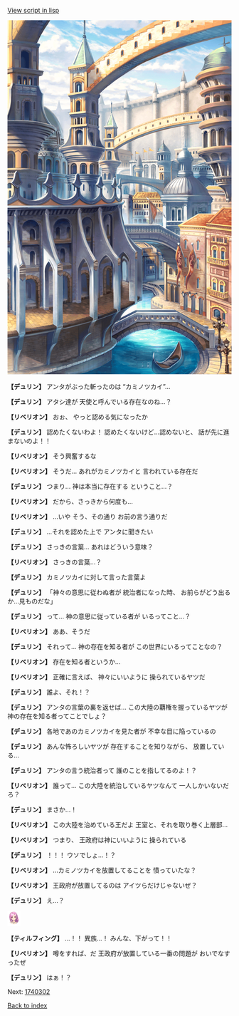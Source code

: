 [View script in lisp](../scripts/1740202.txt)

![006_town2.png](../images/backgrounds/006_town2.png)

**【デュリン】**
アンタがぶった斬ったのは
“カミノツカイ”…

**【デュリン】**
アタシ達が
天使と呼んでいる存在なのね…？

**【リベリオン】**
おぉ、
やっと認める気になったか

**【デュリン】**
認めたくないわよ！
認めたくないけど…認めないと、
話が先に進まないのよ！！

**【リベリオン】**
そう興奮するな

**【リベリオン】**
そうだ…
あれがカミノツカイと
言われている存在だ

**【デュリン】**
つまり…
神は本当に存在する
ということ…？

**【リベリオン】**
だから、さっきから何度も…

**【リベリオン】**
…いや
そう、その通り
お前の言う通りだ

**【デュリン】**
…それを認めた上で
アンタに聞きたい

**【デュリン】**
さっきの言葉…
あれはどういう意味？

**【リベリオン】**
さっきの言葉…？

**【デュリン】**
カミノツカイに対して言った言葉よ

**【デュリン】**
「神々の意思に従わぬ者が
統治者になった時、
お前らがどう出るか…見ものだな」

**【デュリン】**
って…
神の意思に従っている者が
いるってこと…？

**【リベリオン】**
ああ、そうだ

**【デュリン】**
それって…
神の存在を知る者が
この世界にいるってことなの？

**【リベリオン】**
存在を知る者というか…

**【リベリオン】**
正確に言えば、
神々にいいように
操られているヤツだ

**【デュリン】**
誰よ、それ！？

**【デュリン】**
アンタの言葉の裏を返せば…
この大陸の覇権を握っているヤツが
神の存在を知る者ってことでしょ？

**【デュリン】**
各地であのカミノツカイを見た者が
不幸な目に陥っているの

**【デュリン】**
あんな怖ろしいヤツが
存在することを知りながら、
放置している…

**【デュリン】**
アンタの言う統治者って
誰のことを指してるのよ！？

**【リベリオン】**
誰って…
この大陸を統治しているヤツなんて
一人しかいないだろ？

**【デュリン】**
まさか…！

**【リベリオン】**
この大陸を治めている王だよ
王室と、それを取り巻く上層部…

**【リベリオン】**
つまり、
王政府は神にいいように
操られている

**【デュリン】**
！！！
ウソでしょ…！？

**【リベリオン】**
…カミノツカイを放置してることを
憤っていたな？

**【リベリオン】**
王政府が放置してるのは
アイツらだけじゃないぜ？

**【デュリン】**
え…？

<img src="../images/units/101411.png" alt="101411.png" height="34"/>

**【ティルフィング】**
…！！
異族…！
みんな、下がって！！

**【リベリオン】**
噂をすれば、だ
王政府が放置している一番の問題が
おいでなすったぜ

**【デュリン】**
はぁ！？


Next: [1740302](1740302.md)

[Back to index](index.md)
